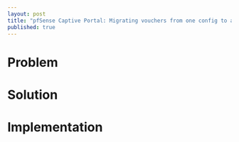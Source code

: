 ```yaml
---
layout: post
title: "pfSense Captive Portal: Migrating vouchers from one config to another"
published: true
---
```

# Problem

# Solution

# Implementation
